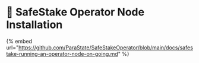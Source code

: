 # 🔑 SafeStake Operator Node Installation

{% embed url="https://github.com/ParaState/SafeStakeOperator/blob/main/docs/safestake-running-an-operator-node-on-going.md" %}
